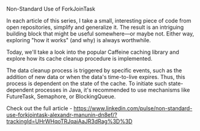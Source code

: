 Non-Standard Use of ForkJoinTask

In each article of this series, I take a small, interesting piece of code from open repositories, simplify and generalize it. The result is an intriguing building block that might be useful somewhere—or maybe not. Either way, exploring "how it works" (and why) is always worthwhile.

Today, we'll take a look into the popular Caffeine caching library and explore how its cache cleanup procedure is implemented.

The data cleanup process is triggered by specific events, such as the addition of new data or when the data's time-to-live expires. Thus, this process is dependent on the state of the cache. To initiate such state-dependent processes in Java, it's recommended to use mechanisms like FutureTask, Semaphore, or BlockingQueue.

Check out the full article - https://www.linkedin.com/pulse/non-standard-use-forkjointask-alexandr-manunin-dn8ef/?trackingId=UHrWHqoTRJqaiAaJR3dRag%3D%3D
